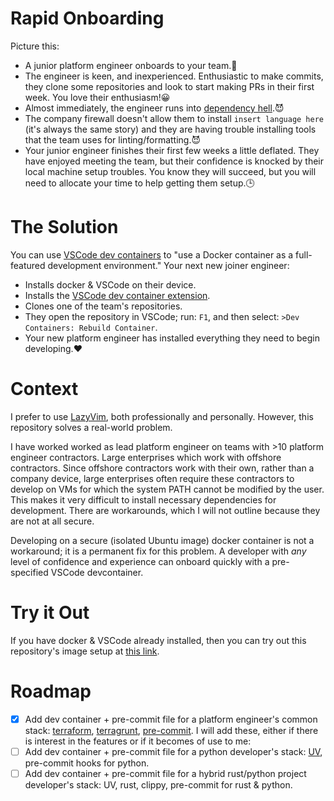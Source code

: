 # Rapid Onboarding
Picture this:
* A junior platform engineer onboards to your team.👶
* The engineer is keen, and inexperienced. Enthusiastic to make commits, they clone some repositories and look to start making PRs in their first week. You love their enthusiasm!😀
* Almost immediately, the engineer runs into [dependency hell](https://en.wikipedia.org/wiki/Dependency_hell).😈
* The company firewall doesn't allow them to install `insert language here` (it's always the same story) and they are having trouble installing tools that the team uses for linting/formatting.😈
* Your junior engineer finishes their first few weeks a little deflated. They have enjoyed meeting the team, but their confidence is knocked by their local machine setup troubles. You know they will succeed, but you will need to allocate your time to help getting them setup.🕒

# The Solution
You can use [VSCode dev containers](https://code.visualstudio.com/docs/devcontainers/create-dev-container#_add-configuration-files-to-a-repository) to "use a Docker container as a full-featured development environment." Your next new joiner engineer:
* Installs docker & VSCode on their device.
* Installs the [VSCode dev container extension](https://marketplace.visualstudio.com/items?itemName=ms-vscode-remote.remote-containers).
* Clones one of the team's repositories.
* They open the repository in VSCode;  run: `F1`, and then select: `>Dev Containers: Rebuild Container`.
* Your new platform engineer has installed everything they need to begin developing.❤️ 

# Context
I  prefer to use [LazyVim](https://www.lazyvim.org/), both professionally and personally. However, this repository solves a real-world problem.

I have worked worked as lead platform engineer on teams with >10 platform engineer contractors. Large enterprises which work with offshore contractors. Since offshore contractors work with their own, rather than a company device, large enterprises often require these contractors to develop on VMs for which the system PATH cannot be modified by the user. This makes it very difficult to install necessary dependencies for development. There are workarounds, which I will not outline because they are not at all secure.

Developing on a secure (isolated Ubuntu image) docker container is not a workaround; it is a permanent fix for this problem. A developer with *any* level of confidence and experience can onboard quickly with a pre-specified VSCode devcontainer.

# Try it Out
If you have docker & VSCode already installed, then you can try out this repository's image setup at [this link](https://vscode.dev/redirect?url=vscode://ms-vscode-remote.remote-containers/cloneInVolume?url=https://github.com/TomBurdge/rapid_onboarding.git).

# Roadmap
- [X] Add dev container + pre-commit file for a platform engineer's common stack: [terraform](https://github.com/hashicorp/terraform), [terragrunt](https://github.com/gruntwork-io/terragrunt), [pre-commit](https://github.com/pre-commit/pre-commit).
I will add these, either if there is interest in the features or if it becomes of use to me:
- [ ] Add dev container + pre-commit file for a python developer's stack: [UV](https://docs.astral.sh/uv/), pre-commit hooks for python.
- [ ] Add dev container + pre-commit file for a hybrid rust/python project developer's stack: UV, rust, clippy, pre-commit for rust & python.
